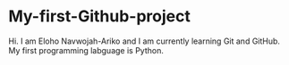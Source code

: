 # My-first-Github-project
Hi. I am Eloho Navwojah-Ariko and I am currently learning Git and GitHub.
My first programming labguage is Python.
